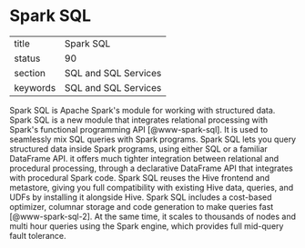 # Spark SQL


|          |                      |
| -------- | -------------------- |
| title    | Spark SQL            | 
| status   | 90                   |
| section  | SQL and SQL Services |
| keywords | SQL and SQL Services |



Spark SQL is Apache Spark's module for working with structured
data. Spark SQL is a new module that integrates relational processing
with Spark's functional programming API [@www-spark-sql]. It is
used to seamlessly mix SQL queries with Spark programs. Spark SQL lets
you query structured data inside Spark programs, using either SQL or a
familiar DataFrame API.  it offers much tighter integration between
relational and procedural processing, through a declarative DataFrame
API that integrates with procedural Spark code.  Spark SQL reuses the
Hive frontend and metastore, giving you full compatibility with
existing Hive data, queries, and UDFs by installing it alongside
Hive. Spark SQL includes a cost-based optimizer, columnar storage and
code generation to make queries fast [@www-spark-sql-2]. At the
same time, it scales to thousands of nodes and multi hour queries
using the Spark engine, which provides full mid-query fault tolerance.


